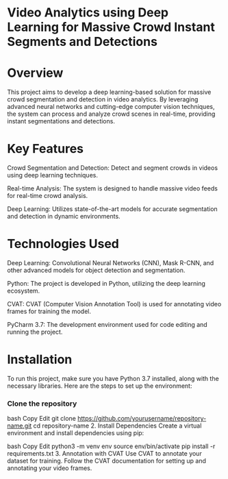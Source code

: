 # Video Analytics using Deep Learning for Massive Crowd Instant Segments and Detections
# Overview
This project aims to develop a deep learning-based solution for massive crowd segmentation and detection in video analytics. By leveraging advanced neural networks and cutting-edge computer vision techniques, the system can process and analyze crowd scenes in real-time, providing instant segmentations and detections.
# Key Features
Crowd Segmentation and Detection: Detect and segment crowds in videos using deep learning techniques.

Real-time Analysis: The system is designed to handle massive video feeds for real-time crowd analysis.

Deep Learning: Utilizes state-of-the-art models for accurate segmentation and detection in dynamic environments.

# Technologies Used
Deep Learning: Convolutional Neural Networks (CNN), Mask R-CNN, and other advanced models for object detection and segmentation.

Python: The project is developed in Python, utilizing the deep learning ecosystem.

CVAT: CVAT (Computer Vision Annotation Tool) is used for annotating video frames for training the model.

PyCharm 3.7: The development environment used for code editing and running the project.

# Installation
To run this project, make sure you have Python 3.7 installed, along with the necessary libraries. Here are the steps to set up the environment:

### Clone the repository
bash
Copy
Edit
git clone https://github.com/yourusername/repository-name.git
cd repository-name
2. Install Dependencies
Create a virtual environment and install dependencies using pip:

bash
Copy
Edit
python3 -m venv env
source env/bin/activate
pip install -r requirements.txt
3. Annotation with CVAT
Use CVAT to annotate your dataset for training. Follow the CVAT documentation for setting up and annotating your video frames.
